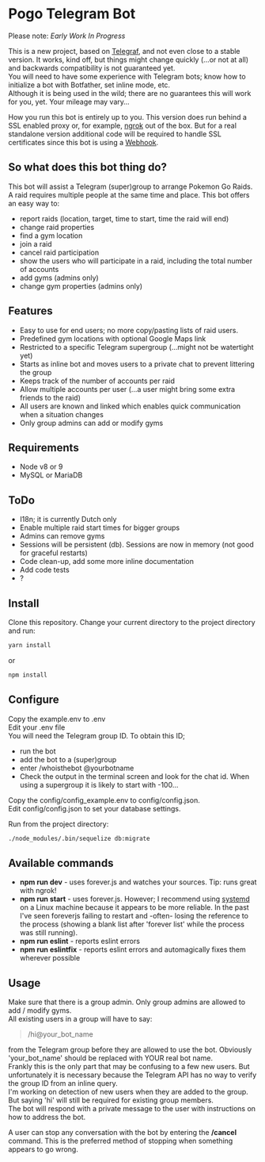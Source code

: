 # Pogo Telegram Bot

Please note: *Early Work In Progress*

This is a new project, based on [Telegraf](https://telegraf.js.org/), and not even close to a stable version. It works, kind off, but things might change quickly (…or not at all) and backwards compatibility is not guaranteed yet.  
You will need to have some experience with Telegram bots; know how to initialize a bot with Botfather, set inline mode, etc.  
Although it is being used in the wild; there are no guarantees this will work for you, yet. Your mileage may vary…

How you run this bot is entirely up to you. This version does run behind a SSL enabled proxy or, for example, [ngrok](https://ngrok.com) out of the box. But for a real standalone version additional code will be required to handle SSL certificates since this bot is using a [Webhook](https://core.telegram.org/bots/api#getting-updates).

## So what does this bot thing do?
This bot will assist a Telegram (super)group to arrange Pokemon Go Raids. A raid requires multiple people at the same time and place. This bot offers an easy way to:

* report raids (location, target, time to start, time the raid will end)
* change raid properties
* find a gym location
* join a raid
* cancel raid participation
* show the users who will participate in a raid, including the total number of accounts 
* add gyms (admins only)
* change gym properties (admins only)

## Features

* Easy to use for end users; no more copy/pasting lists of raid users.
* Predefined gym locations with optional Google Maps link
* Restricted to a specific Telegram supergroup (…might not be watertight yet)
* Starts as inline bot and moves users to a private chat to prevent littering the group 
* Keeps track of the number of accounts per raid
* Allow multiple accounts per user (…a user might bring some extra friends to the raid)
* All users are known and linked which enables quick communication when a situation changes
* Only group admins can add or modify gyms


## Requirements

* Node v8 or 9
* MySQL or MariaDB

## ToDo

* I18n; it is currently Dutch only
* Enable multiple raid start times for bigger groups
* Admins can remove gyms
* Sessions will be persistent (db). Sessions are now in memory (not good for graceful restarts)
* Code clean-up, add some more inline documentation
* Add code tests
* ?

## Install

Clone this repository. Change your current directory to the project directory and run: 
```sh 
yarn install
``` 
or 
```sh 
npm install
```

## Configure

Copy the example.env to .env  
Edit your .env file  
You will need the Telegram group ID. To obtain this ID; 

* run the bot
* add the bot to a (super)group
* enter /whoisthebot @yourbotname
* Check the output in the terminal screen and look for the chat id. When using a supergroup it is likely to start with -100…

Copy the config/config_example.env to config/config.json.  
Edit config/config.json to set your database settings.

Run from the project directory: 
```sh
./node_modules/.bin/sequelize db:migrate
```

## Available commands

* **npm run dev** - uses forever.js and watches your sources. Tip: runs great with ngrok!
* **npm run start** - uses forever.js. However; I recommend using [systemd](https://www.axllent.org/docs/view/nodejs-service-with-systemd/) on a Linux machine because it appears to be more reliable. In the past I've seen foreverjs failing to restart and -often-
 losing the reference to the process (showing a blank list after 'forever list' while the process was still running).
* **npm run eslint**  - reports eslint errors
* **npm run eslintfix** - reports eslint errors and automagically fixes them wherever possible

## Usage

Make sure that there is a group admin. Only group admins are allowed to add / modify gyms.  
All existing users in a group will have to say:	  
>/hi@your_bot_name  

from the Telegram group before they are allowed to use the bot. Obviously 'your_bot_name' should be replaced with YOUR real bot name.  
Frankly this is the only part that may be confusing to a few new users. But unfortunately it is necessary because the Telegram API has no way to verify the group ID from an inline query.  
I'm working on detection of new users when they are added to the group. But saying 'hi' will still be required for existing group members.  
The bot will respond with a private message to the user with instructions on how to address the bot.

A user can stop any conversation with the bot by entering the **/cancel** command. This is the preferred method of stopping when something appears to go wrong.
